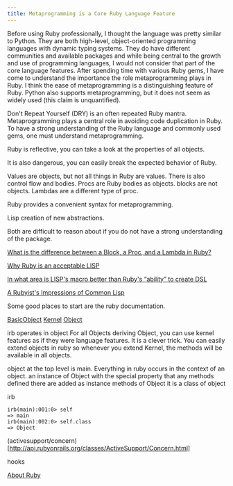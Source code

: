 ```yaml
---
title: Metaprogramming is a Core Ruby Language Feature
---
```


Before using Ruby professionally, I thought the language was pretty 
similar to Python. They are both high-level, object-oriented programming 
languages with dynamic typing systems. They do have different communities and 
available packages and while being central to the growth and use of programming languages,
I would not consider that part of the core language features. After spending time with various
Ruby gems, I have come to understand the importance the role metaprogramming 
plays in Ruby. I think the ease of metaprogramming is a distinguishing feature
of Ruby. Python also supports metaprogramming, but it does not seem as widely 
used (this claim is unquantified).

Don't Repeat Yourself (DRY) is an often repeated Ruby mantra. Metaprogramming plays 
a central role in avoiding code duplication in Ruby. To have a strong understanding 
of the Ruby language and commonly used gems, one must understand metaprogramming.

Ruby is reflective, you can take a look at the properties of all objects. 

It is also dangerous, you can easily break the expected behavior of Ruby.

Values are objects, but not all things in Ruby are values. There is also control flow
and bodies. Procs are Ruby bodies as objects. blocks are not objects. Lambdas are a different 
type of proc. 

Ruby provides a convenient syntax for metaprogramming. 

Lisp creation of new abstractions. 

Both are difficult to reason about if you do not have a strong understanding of 
the package.

[What is the difference between a Block, a Proc, and a Lambda in Ruby?](http://awaxman11.github.io/blog/2013/08/05/what-is-the-difference-between-a-block/)

[Why Ruby is an acceptable LISP](http://www.randomhacks.net/2005/12/03/why-ruby-is-an-acceptable-lisp/)

[In what area is LISP's macro better than Ruby's “ability” to create DSL](http://softwareengineering.stackexchange.com/questions/81202/in-what-area-is-lisps-macro-better-than-rubys-ability-to-create-dsl)

[A Rubyist's Impressions of Common Lisp](https://blog.jacius.info/2012/04/04/a-rubyists-impressions-of-common-lisp/)

Some good places to start are the ruby documentation. 

[BasicObject](https://ruby-doc.org/core-2.4.1/BasicObject.html)
[Kernel](https://ruby-doc.org/core-2.4.1/Kernel.html)
[Object](https://ruby-doc.org/core-2.4.1/Object.html)

irb operates in object
For all Objects deriving Object, you can use kernel features as if they were 
language features. It is a clever trick. You can easily extend objects in ruby 
so whenever you extend Kernel, the methods will be available in all objects.

object at the top level is main. Everything in ruby occurs in the context of an object.
an instance of Object with the special property that any methods defined there are added as instance methods of Object
it is a class of object

irb 
```
irb(main):001:0> self
=> main
irb(main):002:0> self.class
=> Object
```

(activesupport/concern)[http://api.rubyonrails.org/classes/ActiveSupport/Concern.html]

hooks

[About Ruby](https://www.ruby-lang.org/en/about/)

